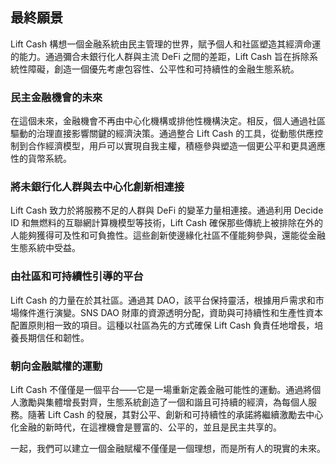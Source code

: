 ## 最終願景

Lift Cash 構想一個金融系統由民主管理的世界，賦予個人和社區塑造其經濟命運的能力。通過彌合未銀行化人群與主流 DeFi 之間的差距，Lift Cash 旨在拆除系統性障礙，創造一個優先考慮包容性、公平性和可持續性的金融生態系統。

### 民主金融機會的未來

在這個未來，金融機會不再由中心化機構或排他性機構決定。相反，個人通過社區驅動的治理直接影響關鍵的經濟決策。通過整合 Lift Cash 的工具，從動態供應控制到合作經濟模型，用戶可以實現自我主權，積極參與塑造一個更公平和更具適應性的貨幣系統。

### 將未銀行化人群與去中心化創新相連接

Lift Cash 致力於將服務不足的人群與 DeFi 的變革力量相連接。通過利用 Decide ID 和無燃料的互聯網計算機模型等技術，Lift Cash 確保那些傳統上被排除在外的人能夠獲得可及性和可負擔性。這些創新使邊緣化社區不僅能夠參與，還能從金融生態系統中受益。

### 由社區和可持續性引導的平台

Lift Cash 的力量在於其社區。通過其 DAO，該平台保持靈活，根據用戶需求和市場條件進行演變。SNS DAO 財庫的資源透明分配，資助與可持續性和生產性資本配置原則相一致的項目。這種以社區為先的方式確保 Lift Cash 負責任地增長，培養長期信任和韌性。

### 朝向金融賦權的運動

Lift Cash 不僅僅是一個平台——它是一場重新定義金融可能性的運動。通過將個人激勵與集體增長對齊，生態系統創造了一個和諧且可持續的經濟，為每個人服務。隨著 Lift Cash 的發展，其對公平、創新和可持續性的承諾將繼續激勵去中心化金融的新時代，在這裡機會是豐富的、公平的，並且是民主共享的。

一起，我們可以建立一個金融賦權不僅僅是一個理想，而是所有人的現實的未來。
